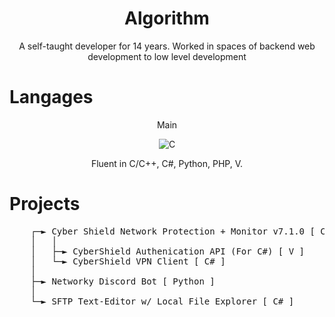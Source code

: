 <div align="center">
  <h1>Algorithm</h1>
  <p>A self-taught developer for 14 years. Worked in spaces of backend web development to low level development</p>
</div>

# Langages
<div align="center">
  <p>Main</p>
  <img alt="C" src="https://github.com/user-attachments/assets/c2e68e6e-489a-42b4-ae30-8810d49a11a4">
  <p>Fluent in C/C++, C#, Python, PHP, V.</p>
</div>

# Projects
<pre>
    ┌─► Cyber Shield Network Protection + Monitor v7.1.0 [ C ]
    │   │
    │   ├─► CyberShield Authenication API (For C#) [ V ]
    │   └─► CyberShield VPN Client [ C# ]
    │
    ├─► Networky Discord Bot [ Python ]
    │   
    └─► SFTP Text-Editor w/ Local File Explorer [ C# ]
  </pre>

